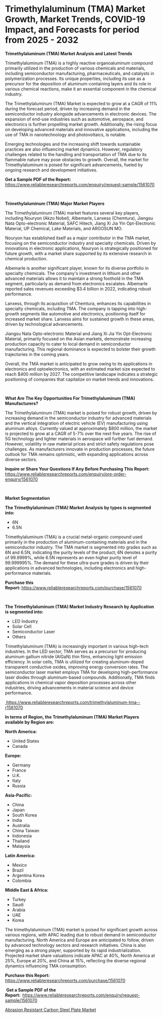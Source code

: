 <p><h1>Trimethylaluminum (TMA) Market Growth, Market Trends, COVID-19 Impact, and Forecasts for period from 2025 - 2032</h1></p><p><strong>Trimethylaluminum (TMA) Market Analysis and Latest Trends</strong></p>
<p><p>Trimethylaluminum (TMA) is a highly reactive organoaluminum compound primarily utilized in the production of various chemicals and materials, including semiconductor manufacturing, pharmaceuticals, and catalysts in polymerization processes. Its unique properties, including its use as a precursor for the deposition of aluminum-containing layers and its role in various chemical reactions, make it an essential component in the chemical industry.</p><p>The Trimethylaluminum (TMA) Market is expected to grow at a CAGR of 11% during the forecast period, driven by increasing demand in the semiconductor industry alongside advancements in electronic devices. The expansion of end-use industries such as automotive, aerospace, and electronics is further propelling market growth. Additionally, the rising focus on developing advanced materials and innovative applications, including the use of TMA in nanotechnology and photovoltaics, is notable.</p><p>Emerging technologies and the increasing shift towards sustainable practices are also influencing market dynamics. However, regulatory challenges related to the handling and transportation of TMA due to its flammable nature may pose obstacles to growth. Overall, the market for Trimethylaluminum is poised for significant advancements, fueled by ongoing research and development initiatives.</p></p>
<p><strong>Get a Sample PDF of the Report:&nbsp;</strong> <a href="https://www.reliableresearchreports.com/enquiry/request-sample/1561070?utm_campaign=2802&utm_medium=2&utm_source=Github&utm_content=ia&utm_term=02042025&utm_id=trimethylaluminum-tma">https://www.reliableresearchreports.com/enquiry/request-sample/1561070</a></p>
<p>&nbsp;</p>
<p><strong>Trimethylaluminum (TMA) Major Market Players</strong></p>
<p><p>The Trimethylaluminum (TMA) market features several key players, including Nouryon (Akzo Nobel), Albemarle, Lanxess (Chemtura), Jiangsu Nata Opto-electronic Material, SAFC Hitech, Jiang Xi Jia Yin Opt-Electronic Material, UP Chemical, Lake Materials, and ARGOSUN MO. </p><p>Nouryon has established itself as a major contributor in the TMA market, focusing on the semiconductor industry and specialty chemicals. Driven by innovations in electronic applications, Nouryon is strategically positioned for future growth, with a market share supported by its extensive research in chemical production.</p><p>Albemarle is another significant player, known for its diverse portfolio in specialty chemicals. The company's investment in lithium and other advanced materials allows it to maintain a strong foothold in the TMA segment, particularly as demand from electronics escalates. Albemarle reported sales revenues exceeding $3.4 billion in 2022, indicating robust performance.</p><p>Lanxess, through its acquisition of Chemtura, enhances its capabilities in specialty chemicals, including TMA. The company is tapping into high-growth segments like automotive and electronics, positioning itself for increased market share. Lanxess aims for sustained growth in these areas, driven by technological advancements.</p><p>Jiangsu Nata Opto-electronic Material and Jiang Xi Jia Yin Opt-Electronic Material, primarily focused on the Asian markets, demonstrate increasing production capacity to cater to local demand in semiconductor manufacturing. This regional dominance is expected to bolster their growth trajectories in the coming years.</p><p>Overall, the TMA market is anticipated to grow owing to its applications in electronics and optoelectronics, with an estimated market size expected to reach $400 million by 2027. The competitive landscape indicates a strategic positioning of companies that capitalize on market trends and innovations.</p></p>
<p>&nbsp;</p>
<p><strong>What Are The Key Opportunities For Trimethylaluminum (TMA) Manufacturers?</strong></p>
<p><p>The Trimethylaluminum (TMA) market is poised for robust growth, driven by increasing demand in the semiconductor industry for advanced materials and the vertical integration of electric vehicle (EV) manufacturing using aluminum alloys. Currently valued at approximately $800 million, the market is projected to grow at a CAGR of 5-7% over the next five years. The rise of 5G technology and lighter materials in aerospace will further fuel demand. However, volatility in raw material prices and strict safety regulations pose challenges. As manufacturers innovate in production processes, the future outlook for TMA remains optimistic, with expanding applications across diverse sectors.</p></p>
<p><strong>Inquire or Share Your Questions If Any Before Purchasing This Report:</strong> <a href="https://www.reliableresearchreports.com/enquiry/pre-order-enquiry/1561070?utm_campaign=2802&utm_medium=2&utm_source=Github&utm_content=ia&utm_term=02042025&utm_id=trimethylaluminum-tma">https://www.reliableresearchreports.com/enquiry/pre-order-enquiry/1561070</a></p>
<p>&nbsp;</p>
<p><strong>Market Segmentation</strong></p>
<p><strong>The Trimethylaluminum (TMA) Market Analysis by types is segmented into:</strong></p>
<p><ul><li>6N</li><li>6.5N</li></ul></p>
<p><p>Trimethylaluminum (TMA) is a crucial metal-organic compound used primarily in the production of aluminum-containing materials and in the semiconductor industry. The TMA market is segmented into grades such as 6N and 6.5N, indicating the purity levels of the product; 6N denotes a purity of 99.9999%, while 6.5N represents an even higher purity level of 99.999995%. The demand for these ultra-pure grades is driven by their applications in advanced technologies, including electronics and high-performance materials.</p></p>
<p><strong>Purchase this Report:&nbsp;</strong><a href="https://www.reliableresearchreports.com/purchase/1561070?utm_campaign=2802&utm_medium=2&utm_source=Github&utm_content=ia&utm_term=02042025&utm_id=trimethylaluminum-tma">https://www.reliableresearchreports.com/purchase/1561070</a></p>
<p>&nbsp;</p>
<p><strong>The Trimethylaluminum (TMA) Market Industry Research by Application is segmented into:</strong></p>
<p><ul><li>LED Industry</li><li>Solar Cell</li><li>Semiconductor Laser</li><li>Others</li></ul></p>
<p><p>Trimethylaluminum (TMA) is increasingly important in various high-tech industries. In the LED sector, TMA serves as a precursor for producing aluminum gallium nitride (AlGaN) thin films, enhancing light emission efficiency. In solar cells, TMA is utilized for creating aluminum-doped transparent conductive oxides, improving energy conversion rates. The semiconductor laser market employs TMA for developing high-performance laser diodes through aluminum-based compounds. Additionally, TMA finds applications in chemical vapor deposition processes across other industries, driving advancements in material science and device performance.</p></p>
<p><a href="https://www.reliableresearchreports.com/trimethylaluminum-tma--r1561070?utm_campaign=2802&utm_medium=2&utm_source=Github&utm_content=ia&utm_term=02042025&utm_id=trimethylaluminum-tma">&nbsp;https://www.reliableresearchreports.com/trimethylaluminum-tma--r1561070</a></p>
<p><strong>In terms of Region, the Trimethylaluminum (TMA) Market Players available by Region are:</strong></p>
<p>
    <p> <strong> North America: </strong>
        <ul>
            <li>United States</li>
            <li>Canada</li>
        </ul>
        </p> 
    <p> <strong> Europe: </strong>
        <ul>
            <li>Germany</li>
            <li>France</li>
            <li>U.K.</li>
            <li>Italy</li>
            <li>Russia</li>
        </ul>
        </p> 
    <p> <strong> Asia-Pacific: </strong>
        <ul>
            <li>China</li>
            <li>Japan</li>
            <li>South Korea</li>
            <li>India</li>
            <li>Australia</li>
            <li>China Taiwan</li>
            <li>Indonesia</li>
            <li>Thailand</li>
            <li>Malaysia</li>
        </ul>
        </p> 
    <p> <strong> Latin America: </strong>
        <ul>
            <li>Mexico</li>
            <li>Brazil</li>
            <li>Argentina Korea</li>
            <li>Colombia</li>
        </ul>
        </p> 
    <p> <strong> Middle East & Africa: </strong>
        <ul>
            <li>Turkey</li>
            <li>Saudi</li>
            <li>Arabia</li>
            <li>UAE</li>
            <li>Korea</li>
        </ul>
    </p>
    </p>
<p><p>The trimethylaluminum (TMA) market is poised for significant growth across various regions, with APAC leading due to robust demand in semiconductor manufacturing. North America and Europe are anticipated to follow, driven by advanced technology sectors and research initiatives. China is also emerging as a strong player, supported by its rapid industrialization. Projected market share valuations indicate APAC at 40%, North America at 25%, Europe at 20%, and China at 15%, reflecting the diverse regional dynamics influencing TMA consumption.</p></p>
<p><strong>Purchase this Report: </strong><a href="https://www.reliableresearchreports.com/purchase/1561070?utm_campaign=2802&utm_medium=2&utm_source=Github&utm_content=ia&utm_term=02042025&utm_id=trimethylaluminum-tma">https://www.reliableresearchreports.com/purchase/1561070</a></p>
<p>&nbsp;<strong>Get a Sample PDF of the Report:&nbsp;&nbsp;</strong><a href="https://www.reliableresearchreports.com/enquiry/request-sample/1561070?utm_campaign=2802&utm_medium=2&utm_source=Github&utm_content=ia&utm_term=02042025&utm_id=trimethylaluminum-tma">https://www.reliableresearchreports.com/enquiry/request-sample/1561070</a></p>
<p><strong></strong></p>
<p><p><a href="https://github.com/ryanbell8967/Market-Research-Report-List-1/blob/main/abrasion-resistant-carbon-steel-plate-market.md?utm_campaign=2802&utm_medium=2&utm_source=Github&utm_content=ia&utm_term=02042025&utm_id=trimethylaluminum-tma">Abrasion Resistant Carbon Steel Plate Market</a></p></p>